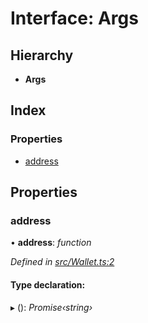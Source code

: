 # Interface: Args

## Hierarchy

* **Args**

## Index

### Properties

* [address](_wallet_.args.md#address)

## Properties

###  address

• **address**: *function*

*Defined in [src/Wallet.ts:2](https://github.com/PolymathNetwork/polymath-sdk/blob/e8bbc1e/src/Wallet.ts#L2)*

#### Type declaration:

▸ (): *Promise‹string›*
